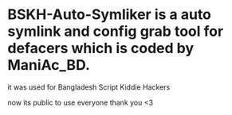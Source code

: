 # BSKH-Auto-Symliker is a auto symlink and config grab tool for defacers which is coded by ManiAc_BD.
it was used for Bangladesh Script Kiddie Hackers

now its public to use everyone 
thank you <3
